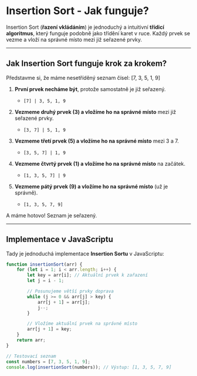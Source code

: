# Insertion Sort - Jak funguje?

Insertion Sort (**řazení vkládáním**) je jednoduchý a intuitivní **třídicí algoritmus**, který funguje podobně jako třídění karet v ruce. Každý prvek se vezme a vloží na správné místo mezi již seřazené prvky.

---

## Jak Insertion Sort funguje krok za krokem?

Představme si, že máme nesetříděný seznam čísel: [7, 3, 5, 1, 9]


1. **První prvek necháme být**, protože samostatně je již seřazený.
   - `[7] | 3, 5, 1, 9`

2. **Vezmeme druhý prvek (3) a vložíme ho na správné místo** mezi již seřazené prvky.
   - `[3, 7] | 5, 1, 9`

3. **Vezmeme třetí prvek (5) a vložíme ho na správné místo** mezi 3 a 7.
   - `[3, 5, 7] | 1, 9`

4. **Vezmeme čtvrtý prvek (1) a vložíme ho na správné místo** na začátek.
   - `[1, 3, 5, 7] | 9`

5. **Vezmeme pátý prvek (9) a vložíme ho na správné místo** (už je správně).
   - `[1, 3, 5, 7, 9]`

A máme hotovo! Seznam je seřazený.

---

## Implementace v JavaScriptu

Tady je jednoduchá implementace **Insertion Sortu** v JavaScriptu:

```javascript
function insertionSort(arr) {
    for (let i = 1; i < arr.length; i++) {
        let key = arr[i]; // Aktuální prvek k zařazení
        let j = i - 1;

        // Posunujeme větší prvky doprava
        while (j >= 0 && arr[j] > key) {
            arr[j + 1] = arr[j];
            j--;
        }

        // Vložíme aktuální prvek na správné místo
        arr[j + 1] = key;
    }
    return arr;
}

// Testovací seznam
const numbers = [7, 3, 5, 1, 9];
console.log(insertionSort(numbers)); // Výstup: [1, 3, 5, 7, 9]
